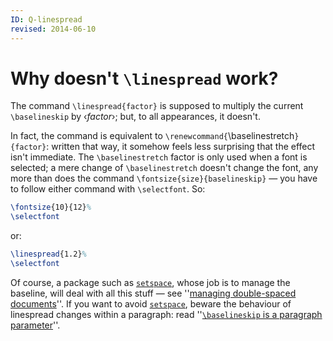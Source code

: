 ```yaml
---
ID: Q-linespread
revised: 2014-06-10
---
```

# Why doesn't `\linespread` work?

The command `\linespread{factor}` is supposed to multiply
the current `\baselineskip` by &lsaquo;_factor_&rsaquo;; but, to all
appearances, it doesn't.

In fact, the command is equivalent to
`\renewcommand{`\baselinestretch`}{factor}`: written that
way, it somehow feels less surprising that the effect isn't immediate.
The `\baselinestretch` factor is only used when a font is selected;
a mere change of `\baselinestretch` doesn't change the font, any
more than does the command
`\fontsize{size}{baselineskip}`&nbsp;&mdash; you have to follow
either command with `\selectfont`.  So:
```latex
\fontsize{10}{12}%
\selectfont
```
or:
```latex
\linespread{1.2}%
\selectfont
```
Of course, a package such as [`setspace`](https://ctan.org/pkg/setspace), whose job is to
manage the baseline, will deal with all this stuff&nbsp;&mdash; see
''[managing double-spaced documents](FAQ-linespace.md)''.  If
you want to avoid [`setspace`](https://ctan.org/pkg/setspace), beware the behaviour of
linespread changes within a paragraph: read 
''[`\baselineskip` is a paragraph parameter](FAQ-baselinepar.md)''.

